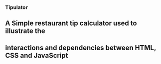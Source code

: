 
  ### Tipulator
  ## A Simple restaurant tip calculator used to illustrate the  
  ## interactions and dependencies between HTML, CSS and JavaScript